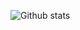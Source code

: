![Github stats](https://github-readme-stats.vercel.app/api?username=Eanya-Tonic&theme=default&show_icons=true&count_private=true)

